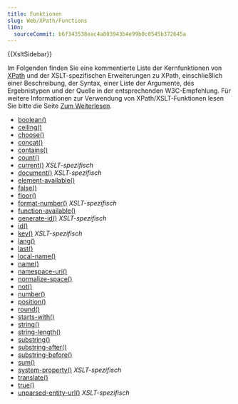 ```yaml
---
title: Funktionen
slug: Web/XPath/Functions
l10n:
  sourceCommit: b6f343538eac4a803943b4e99b0c0545b372645a
---
```


{{XsltSidebar}}

Im Folgenden finden Sie eine kommentierte Liste der Kernfunktionen von [XPath](/de/docs/Web/XPath) und der XSLT-spezifischen Erweiterungen zu XPath, einschließlich einer Beschreibung, der Syntax, einer Liste der Argumente, des Ergebnistypen und der Quelle in der entsprechenden W3C-Empfehlung. Für weitere Informationen zur Verwendung von XPath/XSLT-Funktionen lesen Sie bitte die Seite [Zum Weiterlesen](/de/docs/Web/XSLT/Transforming_XML_with_XSLT).

- [boolean()](/de/docs/Web/XPath/Functions/boolean)
- [ceiling()](/de/docs/Web/XPath/Functions/ceiling)
- [choose()](/de/docs/Web/XPath/Functions/choose)
- [concat()](/de/docs/Web/XPath/Functions/concat)
- [contains()](/de/docs/Web/XPath/Functions/contains)
- [count()](/de/docs/Web/XPath/Functions/count)
- [current()](/de/docs/Web/XPath/Functions/current) _XSLT-spezifisch_
- [document()](/de/docs/Web/XPath/Functions/document) _XSLT-spezifisch_
- [element-available()](/de/docs/Web/XPath/Functions/element-available)
- [false()](/de/docs/Web/XPath/Functions/false)
- [floor()](/de/docs/Web/XPath/Functions/floor)
- [format-number()](/de/docs/Web/XPath/Functions/format-number) _XSLT-spezifisch_
- [function-available()](/de/docs/Web/XPath/Functions/function-available)
- [generate-id()](/de/docs/Web/XPath/Functions/generate-id) _XSLT-spezifisch_
- [id()](/de/docs/Web/XPath/Functions/id)
- [key()](/de/docs/Web/XPath/Functions/key) _XSLT-spezifisch_
- [lang()](/de/docs/Web/XPath/Functions/lang)
- [last()](/de/docs/Web/XPath/Functions/last)
- [local-name()](/de/docs/Web/XPath/Functions/local-name)
- [name()](/de/docs/Web/XPath/Functions/name)
- [namespace-uri()](/de/docs/Web/XPath/Functions/namespace-uri)
- [normalize-space()](/de/docs/Web/XPath/Functions/normalize-space)
- [not()](/de/docs/Web/XPath/Functions/not)
- [number()](/de/docs/Web/XPath/Functions/number)
- [position()](/de/docs/Web/XPath/Functions/position)
- [round()](/de/docs/Web/XPath/Functions/round)
- [starts-with()](/de/docs/Web/XPath/Functions/starts-with)
- [string()](/de/docs/Web/XPath/Functions/string)
- [string-length()](/de/docs/Web/XPath/Functions/string-length)
- [substring()](/de/docs/Web/XPath/Functions/substring)
- [substring-after()](/de/docs/Web/XPath/Functions/substring-after)
- [substring-before()](/de/docs/Web/XPath/Functions/substring-before)
- [sum()](/de/docs/Web/XPath/Functions/sum)
- [system-property()](/de/docs/Web/XPath/Functions/system-property) _XSLT-spezifisch_
- [translate()](/de/docs/Web/XPath/Functions/translate)
- [true()](/de/docs/Web/XPath/Functions/true)
- [unparsed-entity-url()](/de/docs/Web/XPath/Functions/unparsed-entity-url) _XSLT-spezifisch_
